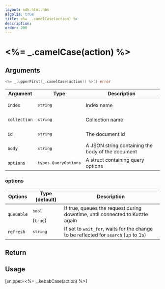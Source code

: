 ```yaml
---
layout: sdk.html.hbs
algolia: true
title: <%= _.camelCase(action) %>
description:
order: 200
---
```


# <%= _.camelCase(action) %>

## Arguments

```go
<%= _.upperFirst(_.camelCase(action)) %>() error
```

| Argument | Type | Description |
| --- | --- | --- |
| `index` | <pre>string</pre> | Index name |
| `collection` | <pre>string</pre> | Collection name |
| `id` | <pre>string</pre> | The document id |
| `body` | <pre>string</pre> | A JSON string containing the body of the document |
| `options` | <pre>types.QueryOptions</pre> | A struct containing query options |

### options

| Options    | Type (default) | Description                       |
| ---------- | -------------- | --------------------------------- |
| `queuable` | <pre>bool</pre> (`true`) | If true, queues the request during downtime, until connected to Kuzzle again |
| `refresh` | <pre>string</pre> | If set to `wait_for`, waits for the change to be reflected for `search` (up to 1s) |

## Return

## Usage

[snippet=<%= _.kebabCase(action) %>]
